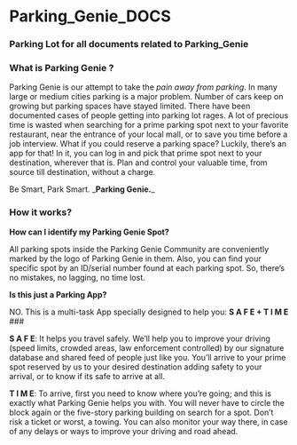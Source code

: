 
# Parking_Genie_DOCS
### Parking Lot for all documents related to Parking_Genie

### What is Parking Genie ?

  Parking Genie is our attempt to take the _pain away from parking_. In many large or medium cities parking is a major problem. Number of cars keep on growing but parking spaces have stayed limited. There have been documented cases of people getting into parking lot rages. A lot of precious time is wasted when searching for a prime parking spot next to your favorite restaurant, near the entrance of your local mall, or to save you time before a job interview.  What if you could reserve a parking space? Luckily, there’s an app for that! In it, you can log in and pick that prime spot next to your destination, wherever that is. Plan and control your valuable time, from source till destination, without a charge.
<p>Be Smart, Park Smart. _<b>Parking Genie.</b>_</p>

### How it works?
<p>
   <b>How can I identify my Parking Genie Spot?</b>
</p>
All parking spots inside the Parking Genie Community are conveniently marked by the logo of Parking Genie in them. Also, you can find your specific spot by an ID/serial number found at each parking spot. So, there’s no mistakes, no lagging, no time lost.
<p>
</p>
<p>
   <b>Is this just a Parking App?</b>
</p>
NO. This is a multi-task App specially designed to help you:  <b>S A F E + T I M E</b>
###
<p>
<b>S A F E</b>: It helps you travel safely. We’ll help you to improve your driving (speed limits, crowded areas, law enforcement controlled) by our signature database and shared feed of people just like you. You’ll arrive to your prime spot reserved by us to your desired destination adding safety to your arrival, or to know if its safe to arrive at all. 

<b>T I M E</b>:  To arrive, first you need to know where you’re going; and this is exactly what Parking Genie helps you with. You will never have to circle the block again or the five-story parking building on search for a spot. Don’t risk a ticket or worst, a towing. You can also monitor your way there, in case of any delays or ways to improve your driving and road ahead. 
</p>

